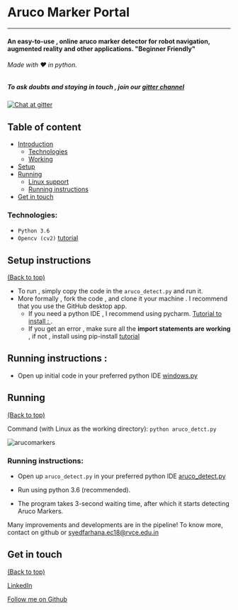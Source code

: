 # Aruco Marker Portal

---
#### An easy-to-use , online aruco marker detector for robot navigation, augmented reality and other applications. "Beginner Friendly"
###### Made with :heart: in python.

##### To ask doubts and staying in touch , join our [gitter channel](https://gitter.im/worldofopensource/community) 

[![Chat at gitter](https://img.shields.io/badge/Chat%20on%20-Gitter-brightgreen.svg)](https://gitter.im/worldofopensource/community)


## Table of content

- [Introduction](#introduction)
  - [Technologies](#technologies)
  - [Working](#how-it-works)
- [Setup](#setup-instructions)
- [Running](#running)
  - [Linux support](#ultimatesecuritycam-running-on-linux)
  - [Running instructions](#running-instructions)
- [Get in touch](#-get-in-touch)





### Technologies: ###
- `Python 3.6`
- `Opencv (cv2)` [tutorial](https://pythonprogramming.net/loading-images-python-opencv-tutorial/)


## Setup instructions ##

[(Back to top)](#table-of-content)
- To run , simply copy the code in the `aruco_detect.py` and run it.
- More formally , fork the code , and clone it your machine . I recommend that you use the GitHub desktop app.
  - If you need a python IDE , I recommend using pycharm. [Tutorial to install : ](https://www.youtube.com/watch?v=QzcaEELafkE).
  - If you get an error , make sure all the **import statements are working** , if not , install using pip-install [tutorial](https://www.youtube.com/watch?v=237dNNQhD3Q)


## Running instructions : ##
- Open up initial code in your preferred python IDE [windows.py](PythonCode/Windows.py)


## Running ##

[(Back to top)](#table-of-content)


Command (with Linux as the working directory):
`python aruco_detct.py`

![arucomarkers](https://user-images.githubusercontent.com/42010556/52521389-83d7f780-2c9c-11e9-8e1c-325051add20e.gif)


### Running instructions: ###
- Open up `aruco_detect.py` in your preferred python IDE [aruco_detect.py](src/aruco_detect.py)

- Run using python 3.6 (recommended).
- The program takes 3-second waiting time, after which it starts detecting Aruco Markers.

Many improvements and developments are in the pipeline! To know more, contact on github or syedfarhana.ec18@rvce.edu.in


## Get in touch ##

[(Back to top)](#table-of-content)

[LinkedIn](https://www.linkedin.com/in/syedfarhanahmad/)

[Follow me on Github](https://github.com/born-2learn)

